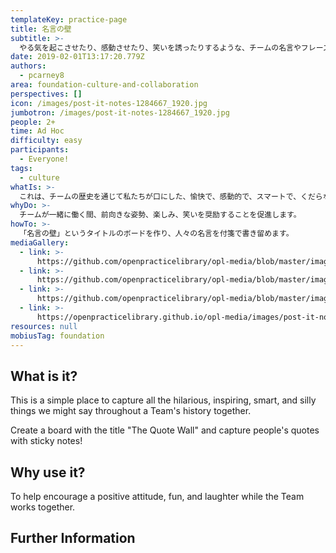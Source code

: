```yaml
---
templateKey: practice-page
title: 名言の壁
subtitle: >-
  やる気を起こさせたり、感動させたり、笑いを誘ったりするような、チームの名言やフレーズを集めたもの！
date: 2019-02-01T13:17:20.779Z
authors:
  - pcarney8
area: foundation-culture-and-collaboration
perspectives: []
icon: /images/post-it-notes-1284667_1920.jpg
jumbotron: /images/post-it-notes-1284667_1920.jpg
people: 2+
time: Ad Hoc
difficulty: easy
participants:
  - Everyone!
tags:
  - culture
whatIs: >-
  これは、チームの歴史を通じて私たちが口にした、愉快で、感動的で、スマートで、くだらないことを記録するためのシンプルな場所です。
whyDo: >-
  チームが一緒に働く間、前向きな姿勢、楽しみ、笑いを奨励することを促進します。
howTo: >-
  「名言の壁」というタイトルのボードを作り、人々の名言を付箋で書き留めます。
mediaGallery:
  - link: >-
      https://github.com/openpracticelibrary/opl-media/blob/master/images/quote%20wall%203.JPG?raw=true
  - link: >-
      https://github.com/openpracticelibrary/opl-media/blob/master/images/quote%20wall%202.jpg?raw=true
  - link: >-
      https://github.com/openpracticelibrary/opl-media/blob/master/images/Quote%20wall.JPG?raw=true
  - link: >-
      https://openpracticelibrary.github.io/opl-media/images/post-it-notes-1284667_1920.jpg
resources: null
mobiusTag: foundation
---
```

## What is it?

This is a simple place to capture all the hilarious, inspiring, smart, and silly things we might say throughout a Team's history together.



Create a board with the title "The Quote Wall" and capture people's quotes with sticky notes!

## Why use it?

To help encourage a positive attitude, fun, and laughter while the Team works together.

## Further Information
